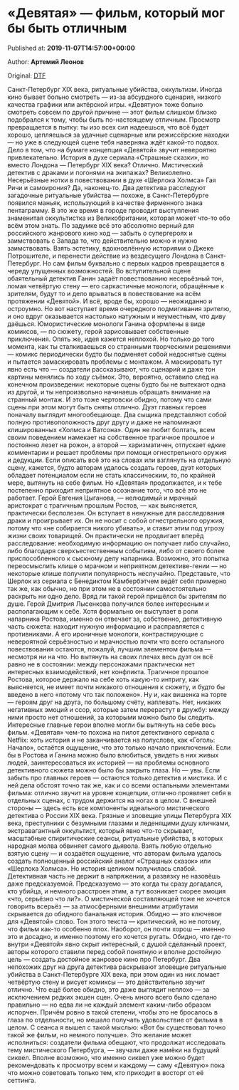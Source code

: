
# «Девятая» — фильм, который мог бы быть отличным

Published at: **2019-11-07T14:57:00+00:00**

Author: **Артемий Леонов**

Original: [DTF](https://dtf.ru/cinema/80008-devyataya-film-kotoryy-mog-by-byt-otlichnym)

Санкт-Петербург XIX века, ритуальные убийства, оккультизм.
Иногда кино бывает больно смотреть — из-за абсурдного сценария, низкого качества графики или актёрской игры. «Девятую» тоже больно смотреть совсем по другой причине — этот фильм слишком близко подобрался к тому, чтобы быть по-настоящему отличным. Просмотр превращается в пытку: ты изо всех сил надеешься, что всё будет хорошо, цепляешься за удачные сценарные или режиссёрские находки — но уже в следующей сцене тебя наверняка ждёт какой-то подвох.
Дело в том, что на бумаге концепция «Девятой» звучит невероятно привлекательно. История в духе сериала «Страшные сказки», но вместо Лондона — Петербург XIX века? Отлично. Мистический детектив с драками и погонями на экипажах? Великолепно. Несерьёзные нотки в повествовании в духе «Шерлока Холмса» Гая Ричи и самоирония? Да, наконец-то.
Два детектива расследуют загадочные ритуальные убийства — похоже, в Санкт-Петербурге появился маньяк, использующий в качестве фирменного знака пентаграмму. В это же время в городе проводит выступления знаменитая оккультистка из Великобритании, которая может что-то обо всём этом знать.
По задумке всё это абсолютно верный для российского жанрового кино ход — забыть о супергероях и заимствовать с Запада то, что действительно можно и нужно заимствовать. Взять эстетику, вдохновлённую историями о Джеке Потрошителе, и перенести действие из вездесущего Лондона в Санкт-Петербург.
Но сам фильм буквально с первых кадров превращается в череду упущенных возможностей.
Во вступительной сцене обаятельный детектив Ганин задаёт повествованию несерьёзный тон, ломая четвёртую стену — его саркастичные монологи, обращённые к зрителям, будут то и дело врываться в повествование на всём протяжении «Девятой». И всё, вроде бы, хорошо — неожиданно и остроумно. Но вот наступает время очередного подмигивания зрителю, и оно вдруг оказывается настолько натужным и неуместным, что диву даёшься.
Юмористические монологи Ганина оформлены в виде комиксов, — по сюжету, герой зарисовывает собственные приключения. Опять же, идея кажется неплохой. Но только до того момента, как ты сталкиваешься со странными творческими решениями — комикс периодически будто бы подменяет собой недоснятые сцены и пытается замаскировать проблемы с монтажом.
А маскировать тут явно есть что — создатели рассказывают, что сценарий и даже тон картины менялись по ходу съёмок. Это, вероятно, оставило след на конечном произведении: некоторые сцены будто бы не вытекают одна из другой, и ты непроизвольно начинаешь обращать внимание на странный монтаж. И это тоже чертовски обидно, потому что сами сцены при этом могут быть сняты отлично.
Дуэт главных героев поначалу выглядит многообещающе. Два сыщика представляют собой полную противоположность друг другу и даже не напоминают клишированных «Холмса и Ватсона». Один не любит болтать, всем своим поведением намекает на собственное трагичное прошлое и постоянно лезет на рожон, а второй — харизматичен, отпускает едкие комментарии и решает проблемы при помощи огнестрельного оружия и дедукции.
Если описать всё это на словах или взглянуть на отдельную сцену, кажется, будто авторам удалось создать героев, дуэт которых обладает потенциалом если не стать классическим, то, по крайней мере, вытянуть на себе фильм.
Но «Девятая» продолжается, и к тебе постепенно приходит неприятное осознание того, что всё это не работает. Герой Евгения Цыганова, — нелюдимый и мрачный аристократ с трагичным прошлым Ростов, — как выясняется, практически бесполезен. Он вступает в ненужные для расследования драки и проигрывает их. Он не носит с собой огнестрельного оружия, потому что «не собирается никого убивать», и ставит этим под угрозу жизни своих товарищей. Он практически не продвигает вперёд расследование: необходимую информацию он получает либо случайно, либо благодаря сверхъестественным событиям, либо от своего более приспособленного к сыскному делу напарника.
Возможно, это попытка переосмыслить клише о мрачном и неприятном детективе-гении — но некоторые клише получили популярность неслучайно. Представьте, что Шерлок из сериала с Бенедиктом Камбербэтчем ведёт себя примерно так же, как обычно, но при этом не в состоянии самостоятельно раскрыть ни одно дело. Вряд ли такой герой пришёлся бы зрителям по душе.
Герой Дмитрия Лысенкова получился более интересным и располагающим к себе. Хотя формально он выступает в роли напарника Ростова, именно он отвечает за, собственно, детективную часть сюжета: находит нужную информацию и расправляется с противниками. А его ироничные монологи, контрастирующие с невероятной серьёзностью и мрачностью почти что всего остального повествования остаются, пожалуй, лучшим элементом фильма — несмотря ни на что.
Но вытянуть на своих плечах весь дуэт он всё равно не в состоянии: между персонажами практически нет интересных взаимодействий, нет конфликта. Трагичное прошлое Ростова, которое держало на себе хоть какую-то интригу, как выясняется, не имеет почти никакого отношения к сюжету, и будто бы введено в него «потому что так положено».
Ну и, как вишенка на торте — героям друг на друга, по большому счёту, наплевать. Нет, никаких негативных эмоций и ссор, которые затем перерастут в дружбу: между ними просто нет отношений, за которыми можно было бы следить.
Интересные главные герои вполне могли бы вытянуть на себе весь фильм. «Девятая» чем-то похожа на пилот детективного сериала с Netflix: хоть история и не заканчивается на полуслове, как «Гоголь: Начало», остаётся ощущение, что это только начало приключений. Если бы в Ростова и Ганина можно было влюбиться, увидеть в них живых людей, заинтересоваться их историей — на проблемы основного детективного сюжета можно было бы закрыть глаза. Но — увы.
Если забыть про главных героев — остаются только детектив и мистика. И с ней дела обстоят точно так же, как и со всеми остальными элементами фильма: отлично звучит на уровне концепции, отлично проявляет себя в отдельных сценах, с трудом держится на ногах в целом.
С внешней стороны — здесь есть все компоненты идеального мистического детектива о России XIX века. Грязные и зловещие улицы Петербурга XIX века, преступники с безумными глазами и леденящими душу кличками, экстравагантный оккультист, который явно что-то скрывает, масштабные спиритические сеансы, ритуальные убийства, в которых народная молва обвиняет самого дьявола. Взять любую отдельно взятую сцену — и создаётся ощущение, что авторам фильма удалось создать полноценный российский аналог «Страшных сказок» или «Шерлока Холмса».
Но история целиком получилась слабой. Детективная часть не держит в напряжении, а развязку не назовёшь даже предсказуемой. Предсказуемо — это когда ты сразу догадался, кто убийца, и немного расстроен этим, а тут возникает скорее эмоция «что, серьёзно что ли?». О мистической составляющей тоже не хочется говорить всерьёз — за атмосферными внешними атрибутами скрывается до обидного банальная история.
Обидно — это ключевое для «Девятой» слово. Тон этого текста — критический, но не потому, что фильм как-то особенно плох. Наоборот, он почти хорош — именно это и досадно, и именно поэтому его хочется ругать.
Обидно, что где-то внутри «Девятой» явно скрыт интересный, с душой сделанный проект, авторы которого ставили перед собой понятную и вполне достойную цель — создать достойное жанровое кино про Петербург. Два непохожих друг на друга детектива раскрывают зловещие ритуальные убийства в Санкт-Петербурге XIX века, при этом один из них ломает четвёртую стену и рисует комиксы — это действительно звучит отлично. Что ещё более обидно, это даже выглядит неплохо — за исключением редких экшен сцен.
Очень много всего было сделано правильно — но едва ли не каждый элемент каким-либо образом испорчен. Причём ровно в такой степени, чтобы это не бросалось в глаза по отдельности, но мешало получать удовольствие от фильма в целом.
С сеанса я вышел с такой мыслью: «Вот бы существовал точно такой же фильм, но немного получше». Это желание может исполниться: создатели фильма обещают, что продолжат исследовать тему мистического Петербурга, — звучали даже намёки на будущий сиквел. Вполне возможно, что именно сиквел уже можно будет рекомендовать к просмотру всем и каждому — саму «Девятую» пока что можно советовать только тем, кто приходит в восторг от её сеттинга.
